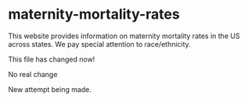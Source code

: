# maternity-mortality-rates
This website provides information on maternity mortality rates in the US across states. We pay special attention to race/ethnicity.



This file has changed now!

No real change

New attempt being made.


